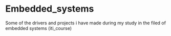 # Embedded_systems
Some of the drivers and projects i have made during my study in the filed of embedded systems (iti_course)
